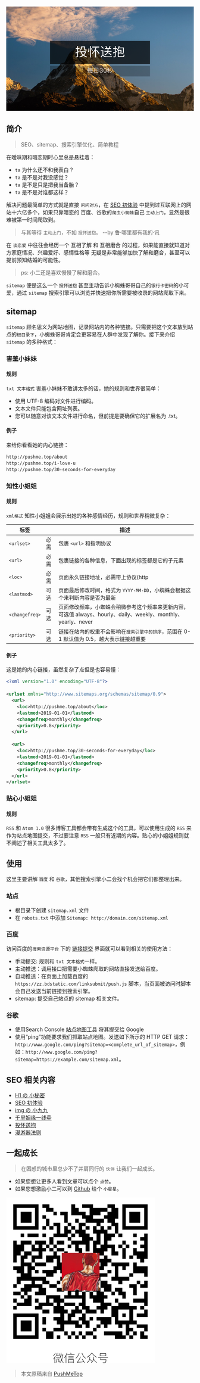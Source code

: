 <!-- # 投怀送抱 -->

![封面](https://raw.githubusercontent.com/pushmetop/resource/master/30-seconds-for-everyday/sitemap/poster.png)

## 简介

> SEO、sitemap、搜索引擎优化、简单教程

在暧昧期和暗恋期时心里总是悬挂着：

* `ta` 为什么还不和我表白？
* `ta` 是不是对我没感觉？
* `ta` 是不是只是把我当备胎？
* `ta` 是不是对谁都这样？

解决问题最简单的方式就是直接 `问问对方`，在 [SEO 初体验](https://juejin.im/post/5ca53dfb6fb9a05e526d8ab7) 中提到过互联网上的网站十六亿多个，如果只靠暗恋的 百度、谷歌的`爬虫小蜘蛛`自己 `主动上门`，显然是很难被第一时间爬取到。

> 与其等待 `主动上门`，不如 `投怀送抱`。 --by 鲁·哪里都有我的·讯

在 `谈恋爱` 中往往会经历一个 互相了解 和 互相磨合 的过程，如果能直接就知道对方家庭情况、兴趣爱好、感情性格等 无疑是非常能够加快了解和磨合，甚至可以提前预知结婚的可能性。

> ps: 小二还是喜欢慢慢了解和磨合。

`sitemap` 便是这么一个 `投怀送抱` 甚至主动告诉小蜘蛛哥哥自己的`银行卡密码`的小可爱，通过 `sitemap` 搜索引擎可以浏览并快速把你所需要被收录的网站爬取下来。

## sitemap

`sitemap` 顾名思义为网站地图，记录网站内的各种链接。只需要把这个文本放到站点的`根目录下`，小蜘蛛哥哥肯定会更容易在人群中发现了解你。接下来介绍 `sitemap` 的多种格式：

### 害羞小妹妹

#### 规则

`txt 文本格式` 害羞小妹妹不敢讲太多的话，她的规则和世界很简单：

* 使用 UTF-8 编码对文件进行编码。
* 文本文件只能包含网址列表。
* 您可以随意对该文本文件进行命名，但前提是要确保它的扩展名为 .txt。

#### 例子

来给你看看她的内心链接：

```txt
http://pushme.top/about
http://pushme.top/i-love-u
http://pushme.top/30-seconds-for-everyday
```

### 知性小姐姐

#### 规则

`xml格式` 知性小姐姐会展示出她的各种感情经历，规则和世界稍微复杂：

| 标签 | | 描述 |
| --- | --- | --- |
| `<urlset>` | 必需 | 包裹 `<url>` 和指明协议 | 
| `<url>` | 必需 | 包裹链接的各种信息，下面出现的标签都是它的子元素 | 
| `<loc>` | 必需 | 页面永久链接地址，必需带上协议(http|https)，长度不超过 2,048 个字符 |
| `<lastmod>` | 可选 | 页面最后修改时间，格式为 `YYYY-MM-DD`，小蜘蛛会根据这个来判断内容是否为最新 |
| `<changefreq>` | 可选 | 页面修改频率，小蜘蛛会稍微参考这个频率来更新内容，可选值 always、hourly、daily、weekly、monthly、yearly、never|
| `<priority>` | 可选 | 链接在站内的权重不会影响在`搜索引擎中的排序`，范围在 0-1 默认值为 0.5，越大表示链接越重要 |

#### 例子

这是她的内心链接，虽然复杂了点但是也容易懂：

```xml
<?xml version="1.0" encoding="UTF-8"?>

<urlset xmlns="http://www.sitemaps.org/schemas/sitemap/0.9">
  <url>
    <loc>http://pushme.top/about</loc>
    <lastmod>2019-01-01</lastmod>
    <changefreq>monthly</changefreq>
    <priority>0.8</priority>
  </url>
  
  <url>
    <loc>http://pushme.top/30-seconds-for-everyday</loc>
    <lastmod>2019-01-01</lastmod>
    <changefreq>monthly</changefreq>
    <priority>0.8</priority>
  </url>
</urlset> 
```

### 贴心小姐姐

#### 规则

`RSS` 和 `Atom 1.0` 很多博客工具都会带有生成这个的工具，可以使用生成的 `RSS` 来作为站点地图提交，不过要注意 `RSS` 一般只有近期的内容。贴心的小姐姐规则就不阐述了相关工具太多了。

## 使用

这里主要讲解 `百度` 和 `谷歌`，其他搜索引擎小二会找个机会把它们都整理出来。

### 站点

* 根目录下创建 `sitemap.xml` 文件
* 在 `robots.txt` 中添加 `Sitemap: http://domain.com/sitemap.xml`


### 百度

访问百度的`搜索资源平台` 下的 [链接提交](https://ziyuan.baidu.com/linksubmit/index) 界面就可以看到相关的使用方法：

* 手动提交: 规则和 `txt 文本格式`一样。
* 主动推送：调用接口把需要小蜘蛛爬取的网站直接发送给百度。
* 自动推送：在页面上加载百度的 `https://zz.bdstatic.com/linksubmit/push.js` 脚本，当页面被访问时脚本会自己发送当前链接到搜索引擎。
* sitemap: 提交自己站点的 sitemap 相关文件。

### 谷歌

* 使用Search Console [站点地图工具](https://search.google.com/search-console/not-verified) 将其提交给 Google
* 使用“ping”功能要求我们抓取站点地图。发送如下所示的 HTTP GET 请求：`http://www.google.com/ping?sitemap=<complete_url_of_sitemap>`，例如：`http://www.google.com/ping?sitemap=https://example.com/sitemap.xml`。

## SEO 相关内容

* [H1 の 小秘密](https://github.com/pushmetop/30-seconds-for-everyday/blob/master/posts/heading.md)
* [SEO 初体验](https://github.com/pushmetop/30-seconds-for-everyday/blob/master/posts/seo-101.md)
* [img の 小九九](https://github.com/pushmetop/30-seconds-for-everyday/blob/master/posts/img-tag.md)
* [千里姻缘一线牵](https://github.com/pushmetop/30-seconds-for-everyday/blob/master/posts/hyperlink.md)
* [投怀送抱](https://github.com/pushmetop/30-seconds-for-everyday/blob/master/posts/sitemap.md)
* [漫游器法则](https://github.com/pushmetop/30-seconds-for-everyday/blob/master/posts/robot-txt.md)

## 一起成长

> 在困惑的城市里总少不了并肩同行的 `伙伴` 让我们一起成长。

* 如果您想让更多人看到文章可以点个 `点赞`。
* 如果您想激励小二可以到 [Github](https://github.com/pushmetop/30-seconds-for-everyday) 给个 `小星星`。

![微信公众号](https://raw.githubusercontent.com/pushmetop/resource/master/donate/pushmetop.png)

> 本文原稿来自 [PushMeTop](https://github.com/pushmetop)
